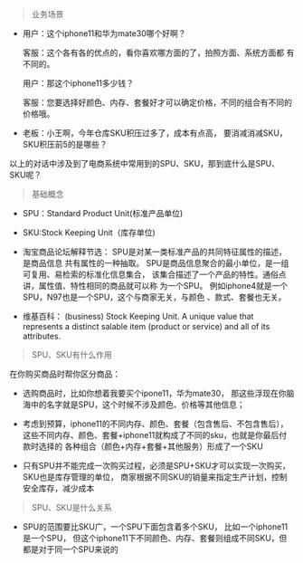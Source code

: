>业务场景
* 用户：这个iphone11和华为mate30哪个好啊？

  客服：这个各有各的优点的，看你喜欢哪方面的了，拍照方面、系统方面都
  有不同的。
  
  用户：那这个iphone11多少钱？
  
  客服：您要选择好颜色、内存、套餐好才可以确定价格，不同的组合有不同的价格哦。

* 老板：小王啊，今年仓库SKU积压过多了，成本有点高，
  要消减消减SKU，SKU积压前5的是哪些？
  
以上的对话中涉及到了电商系统中常用到的SPU、SKU，那到底什么是SPU、SKU呢？

>基础概念

* SPU：Standard Product Unit(标准产品单位)

* SKU:Stock Keeping Unit（库存单位)

* 淘宝商品论坛解释节选：
    SPU是对某一类标准产品的共同特征属性的描述，是商品信息
    共有属性的一种抽取。
    SPU是商品信息聚合的最小单位，是一组可复用、易检索的标准化信息集合，
    该集合描述了一个产品的特性。通俗点讲，属性值、特性相同的商品就可以称
    为一个SPU。
    例如iphone4就是一个SPU，N97也是一个SPU，这个与商家无关，与颜色
    、款式、套餐也无关。
    
* 维基百科：
    (business) Stock Keeping Unit. A unique value that represents a distinct salable item (product or service) and all of its attributes.


> SPU、SKU有什么作用

在你购买商品时帮你区分商品：

* 选购商品时，比如你想着我要买个ipone11，华为mate30，
那这些浮现在你脑海中的名字就是SPU，这个时候不涉及颜色、价格等其他信息；

* 考虑到预算，iphone11的不同内存、颜色、套餐（包含售后、不包含售后），
这些不同内存、颜色、套餐+iphone11就构成了不同的sku，也就是你最后付款时选择的
各种组合（颜色+内存+套餐+其他服务）形成了一个SKU

* 只有SPU并不能完成一次购买过程，必须是SPU+SKU才可以实现一次购买，SKU也是库存管理的单位，
商家根据不同SKU的销量来指定生产计划，控制安全库存，减少成本

> SPU、SKU是什么关系

* SPU的范围要比SKU广，一个SPU下面包含着多个SKU，
  比如一个iphone11是一个SPU，
  但这个iphone11下不同颜色、内存、套餐则组成不同SKU，但都是对于同一个SPU来说的


